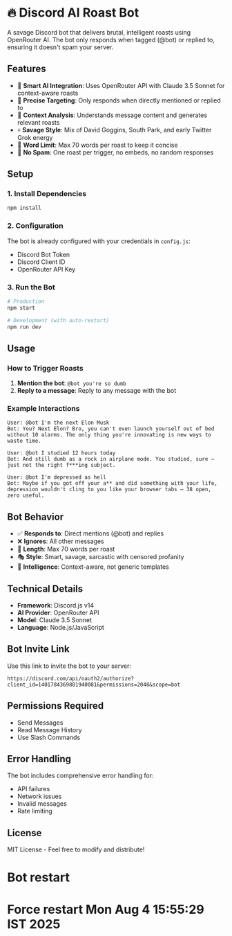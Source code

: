# 🔥 Discord AI Roast Bot

A savage Discord bot that delivers brutal, intelligent roasts using OpenRouter AI. The bot only responds when tagged (@bot) or replied to, ensuring it doesn't spam your server.

## Features

- 🤖 **Smart AI Integration**: Uses OpenRouter API with Claude 3.5 Sonnet for context-aware roasts
- 🎯 **Precise Targeting**: Only responds when directly mentioned or replied to
- 🧠 **Context Analysis**: Understands message content and generates relevant roasts
- 💀 **Savage Style**: Mix of David Goggins, South Park, and early Twitter Grok energy
- 📝 **Word Limit**: Max 70 words per roast to keep it concise
- 🚫 **No Spam**: One roast per trigger, no embeds, no random responses

## Setup

### 1. Install Dependencies

```bash
npm install
```

### 2. Configuration

The bot is already configured with your credentials in `config.js`:
- Discord Bot Token
- Discord Client ID  
- OpenRouter API Key

### 3. Run the Bot

```bash
# Production
npm start

# Development (with auto-restart)
npm run dev
```

## Usage

### How to Trigger Roasts

1. **Mention the bot**: `@bot you're so dumb`
2. **Reply to a message**: Reply to any message with the bot

### Example Interactions

```
User: @bot I'm the next Elon Musk
Bot: You? Next Elon? Bro, you can't even launch yourself out of bed without 10 alarms. The only thing you're innovating is new ways to waste time.

User: @bot I studied 12 hours today  
Bot: And still dumb as a rock in airplane mode. You studied, sure — just not the right f***ing subject.

User: @bot I'm depressed as hell
Bot: Maybe if you got off your a** and did something with your life, depression wouldn't cling to you like your browser tabs — 38 open, zero useful.
```

## Bot Behavior

- ✅ **Responds to**: Direct mentions (@bot) and replies
- ❌ **Ignores**: All other messages
- 📏 **Length**: Max 70 words per roast
- 🎭 **Style**: Smart, savage, sarcastic with censored profanity
- 🧠 **Intelligence**: Context-aware, not generic templates

## Technical Details

- **Framework**: Discord.js v14
- **AI Provider**: OpenRouter API
- **Model**: Claude 3.5 Sonnet
- **Language**: Node.js/JavaScript

## Bot Invite Link

Use this link to invite the bot to your server:
```
https://discord.com/api/oauth2/authorize?client_id=1401784369881940081&permissions=2048&scope=bot
```

## Permissions Required

- Send Messages
- Read Message History
- Use Slash Commands

## Error Handling

The bot includes comprehensive error handling for:
- API failures
- Network issues
- Invalid messages
- Rate limiting

## License

MIT License - Feel free to modify and distribute!
# Bot restart
# Force restart Mon Aug  4 15:55:29 IST 2025
